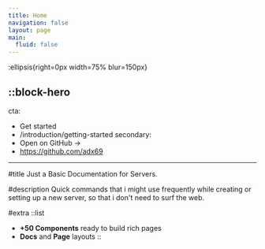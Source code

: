 ```yaml
---
title: Home
navigation: false
layout: page
main:
  fluid: false
---
```


:ellipsis{right=0px width=75% blur=150px}

::block-hero
---
cta:
  - Get started
  - /introduction/getting-started
secondary:
  - Open on GitHub →
  - https://github.com/adx69
---

#title
Just a Basic Documentation for Servers.

#description
Quick commands that i might use frequently while creating or setting up a new server, so that i don't need to surf the web.

#extra
  ::list
  - **+50 Components** ready to build rich pages
  - **Docs** and **Page** layouts
  ::
